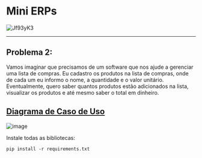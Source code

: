 <h1>Mini ERPs</h1>

![Jf93yK3](https://github.com/user-attachments/assets/bfe6ab02-dce6-4fb1-870b-935232a28cb8)


---
<h2>Problema 2:</h2>

<p>
Vamos imaginar que precisamos de um software que nos ajude a gerenciar uma lista de compras. Eu cadastro os produtos na lista de compras, onde de cada um eu informo o nome, a quantidade e o valor unitário. Eventualmente, quero saber quantos produtos estão adicionados na lista, visualizar os produtos e até mesmo saber o total em dinheiro.
</p>

<h2><a href="https://github.com/jpgercc/AtividadeRequisitos/blob/main/caso_de_uso.uml" ">Diagrama de Caso de Uso</a></h2>

![image](https://github.com/user-attachments/assets/b3190619-7ed1-4ed3-afaa-cd0ead096598)

<p>
Instale todas as bibliotecas:
  
`pip install -r requirements.txt`

</p>
